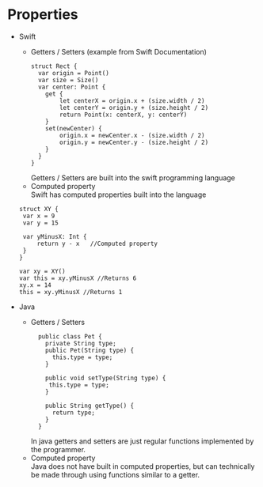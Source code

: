 # Properties

* Swift
  * Getters / Setters (example from Swift Documentation)
    ```
    struct Rect {
      var origin = Point()
      var size = Size()
      var center: Point {
        get {
            let centerX = origin.x + (size.width / 2)
            let centerY = origin.y + (size.height / 2)
            return Point(x: centerX, y: centerY)
        }
        set(newCenter) {
            origin.x = newCenter.x - (size.width / 2)
            origin.y = newCenter.y - (size.height / 2)
        }
      }
    }
    ```
      Getters / Setters are built into the swift programming language
  * Computed property <br>
  Swift has computed properties built into the language
   ```
   struct XY {
    var x = 9
    var y = 15
    
    var yMinusX: Int {
        return y - x   //Computed property
    }
   }

   var xy = XY()
   var this = xy.yMinusX //Returns 6
   xy.x = 14
   this = xy.yMinusX //Returns 1
   ```
   
* Java
  * Getters / Setters
    ```
      public class Pet {
        private String type;
        public Pet(String type) {
          this.type = type;
        }

        public void setType(String type) {
         this.type = type;
        }

        public String getType() {
          return type;
        }
      }
    ```
    In java getters and setters are just regular functions implemented by the programmer.
   * Computed property <br>
   Java does not have built in computed properties, but can technically be made through using functions similar to a getter.
